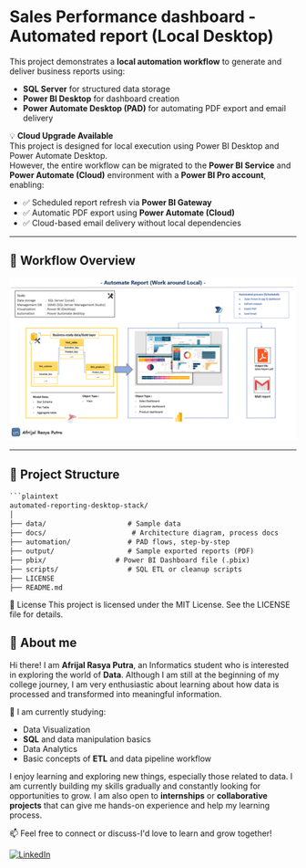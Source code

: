# Sales Performance dashboard - Automated report (Local Desktop)

This project demonstrates a **local automation workflow** to generate and deliver business reports using:
- **SQL Server** for structured data storage
- **Power BI Desktop** for dashboard creation
- **Power Automate Desktop (PAD)** for automating PDF export and email delivery

💡 **Cloud Upgrade Available**  
This project is designed for local execution using Power BI Desktop and Power Automate Desktop.  
However, the entire workflow can be migrated to the **Power BI Service** and **Power Automate (Cloud)** environment with a **Power BI Pro account**, enabling:

- ✅ Scheduled report refresh via **Power BI Gateway**
- ✅ Automatic PDF export using **Power Automate (Cloud)**
- ✅ Cloud-based email delivery without local dependencies
---

## 🧭 Workflow Overview

![Workflow Diagram](docs/Arsitektur-Project.png)

---

## 📁 Project Structure

    ```plaintext
    automated-reporting-desktop-stack/
    │
    ├── data/                    # Sample data
    ├── docs/                     # Architecture diagram, process docs
    ├── automation/              # PAD flows, step-by-step
    ├── output/                  # Sample exported reports (PDF)
    ├── pbix/                 # Power BI Dashboard file (.pbix)
    ├── scripts/                 # SQL ETL or cleanup scripts
    ├── LICENSE
    ├── README.md



📄 License
This project is licensed under the MIT License. See the LICENSE file for details.


## 🌟 About me

Hi there! I am **Afrijal Rasya Putra**, an Informatics student who is interested in exploring the world of **Data**. Although I am still at the beginning of my college journey, I am very enthusiastic about learning about how data is processed and transformed into meaningful information.

📌 I am currently studying:
- Data Visualization
- **SQL** and data manipulation basics
- Data Analytics
- Basic concepts of **ETL** and data pipeline workflow

I enjoy learning and exploring new things, especially those related to data. I am currently building my skills gradually and constantly looking for opportunities to grow. I am also open to **internships** or **collaborative projects** that can give me hands-on experience and help my learning process.

📫 Feel free to connect or discuss-I'd love to learn and grow together!

[![LinkedIn](https://img.shields.io/badge/LinkedIn-0077B5?style=for-the-badge&logo=linkedin&logoColor=white)](https://www.linkedin.com/in/afrijalrasyaputra/)
